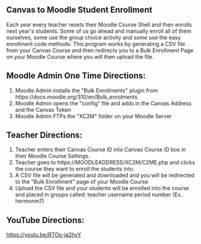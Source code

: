 ## Canvas to Moodle Student Enrollment
Each year every teacher resets their Moodle Course Shell and then enrolls next year's students. Some of us go ahead and manually enroll all of them ourselves, some use the group choice activity and some use the easy enrollment code methods. This program works by generating a CSV file from your Canvas Course and then redirects you to a Bulk Enrollment Page on your Moodle Course where you will then upload the file. 

## Moodle Admin One Time Directions:
<ol>
<li>Moodle Admin installs the "Bulk Enrollments" plugin from https://docs.moodle.org/310/en/Bulk_enrolments</li>
<li>Moodle Admin opens the "config" file and adds in the Canvas Address and the Canvas Token</li>
<li>Moodle Admin FTPs the "XC2M" folder on your Moodle Server</li>
 </ol>
 
 ## Teacher Directions:
 
 <ol>
<li>Teacher enters their Canvas Course ID into Canvas Course ID box in their Moodle Course Settings.</li>
<li>Teacher goes to https://MOODLEADDRESS/XC2M/C2ME.php and clicks the course they want to enroll the students into.</li>
<li>A CSV file will be generated and downloaded and you will be redirected to the "Bulk Enrollment" page of your Moodle Course</li>
 <li>Upload the CSV file and your students will be enrolled into the course and placed in groups called: teacher username period number (Ex. hermonm7)</li>
 </ol>
 
 ## YouTube Directions:
 
https://youtu.be/RTOs-ja2hvY
 
 
